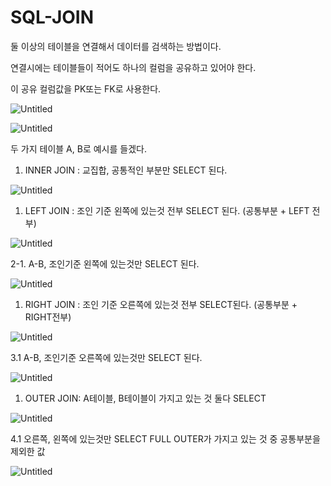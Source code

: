 # SQL-JOIN

둘 이상의 테이블을 연결해서 데이터를 검색하는 방법이다.

연결시에는 테이블들이 적어도 하나의 컬럼을 공유하고 있어야 한다.

이 공유 컬럼값을 PK또는 FK로 사용한다.

![Untitled](SQL-JOIN%203d51f25dda5c4f15bf37ac9c526329a9/Untitled.png)

![Untitled](SQL-JOIN%203d51f25dda5c4f15bf37ac9c526329a9/Untitled%201.png)

두 가지 테이블 A, B로 예시를 들겠다.

1. INNER JOIN : 교집합, 공통적인 부분만 SELECT 된다.

![Untitled](SQL-JOIN%203d51f25dda5c4f15bf37ac9c526329a9/Untitled%202.png)

1. LEFT JOIN : 조인 기준 왼쪽에 있는것 전부 SELECT 된다. (공통부분 + LEFT 전부)

![Untitled](SQL-JOIN%203d51f25dda5c4f15bf37ac9c526329a9/Untitled%203.png)

2-1. A-B, 조인기준 왼쪽에 있는것만 SELECT 된다.

![Untitled](SQL-JOIN%203d51f25dda5c4f15bf37ac9c526329a9/Untitled%204.png)

1. RIGHT JOIN : 조인 기준 오른쪽에 있는것 전부 SELECT된다. (공통부분 + RIGHT전부)

![Untitled](SQL-JOIN%203d51f25dda5c4f15bf37ac9c526329a9/Untitled%205.png)

3.1 A-B, 조인기준 오른쪽에 있는것만 SELECT 된다.

![Untitled](SQL-JOIN%203d51f25dda5c4f15bf37ac9c526329a9/Untitled%206.png)

1. OUTER JOIN: A테이블, B테이블이 가지고 있는 것 둘다 SELECT

![Untitled](SQL-JOIN%203d51f25dda5c4f15bf37ac9c526329a9/Untitled%207.png)

4.1 오른쪽, 왼쪽에 있는것만 SELECT
FULL OUTER가 가지고 있는 것 중 공통부분을 제외한 값

![Untitled](SQL-JOIN%203d51f25dda5c4f15bf37ac9c526329a9/Untitled%208.png)